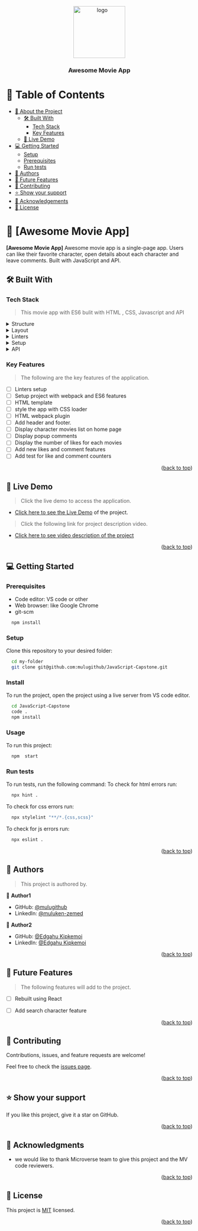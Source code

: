 <div align="center">

  <img src="./src/asset/movie-app-logo" alt="logo" width="140"  height="auto" />
  <br/>

  <h3><b>Awesome Movie App</b></h3>

</div>
<!-- TABLE OF CONTENTS -->

# 📗 Table of Contents

- [📖 About the Project](#about-project)
  - [🛠 Built With](#built-with)
    - [Tech Stack](#tech-stack)
    - [Key Features](#key-features)
  - [🚀 Live Demo](#live-demo)
- [💻 Getting Started](#getting-started)
  - [Setup](#setup)
  - [Prerequisites](#prerequisites)
  - [Run tests](#run-tests)
- [👥 Authors](#authors)
- [🔭 Future Features](#future-features)
- [🤝 Contributing](#contributing)
- [⭐️ Show your support](#support)
- [🙏 Acknowledgements](#acknowledgements)
- [📝 License](#license)

<!-- PROJECT DESCRIPTION -->

# 📖 [Awesome Movie App] <a name="about-project"></a>

**[Awesome Movie App]** Awesome movie app is a single-page app. Users can like their favorite character, open details about each character and leave comments. Built with JavaScript and API.

## 🛠 Built With <a name="built-with"></a>

### Tech Stack <a name="tech-stack"></a>

> This movie app with ES6 bulit with HTML , CSS, Javascript and API
<details>
  <summary>Structure</summary>
  <ul>
    <li><a href="https://developer.mozilla.org/en-US/docs/Web/HTML">HTML</a></li>
  </ul>
</details>

<details>
  <summary>Layout</summary>
  <ul>
    <li><a href="https://developer.mozilla.org/en-US/docs/Web/css">CSS</a></li>
  </ul>
</details>

<details>
<summary>Linters</summary>
  <ul>
    <li><a href="https://www.webhint.io/">webhint</a></li>
    <li><a href="https://www.stylelint.io/">stylelint</a></li>
    <li><a href="https://www.eslint.org/">eslint</a></li>
  </ul>
</details>
<details>
<summary>Setup</summary>
  <ul>
    <li><a href="https://webpack.js.org/">webpack</a></li>
  </ul>
</details>
<details>
<summary>API</summary>
  <ul>
    <li><a href="https://rickandmortyapi.com/">The Rick and Morty API</a></li>
  </ul>
</details>

<!-- Features -->

### Key Features <a name="key-features"></a>

> The following are the key features of the application.

- [ ]  Linters setup
- [ ]  Setup project with webpack and ES6 features
- [ ]  HTML template
- [ ]  style the app with CSS loader
- [ ]  HTML webpack plugin
- [ ]  Add header and footer.
- [ ]  Display character movies list on home page
- [ ]  Display popup comments
- [ ]  Display the number of likes for each movies
- [ ]  Add new likes and comment features
- [ ]  Add test for like and comment counters

<p align="right">(<a href="#readme-top">back to top</a>)</p>

<!-- LIVE DEMO -->

## 🚀 Live Demo <a name="live-demo"></a>

> Click the live demo to access the application.
- [Click here to see the Live Demo](https://mulugithub.github.io/JavaScript-Capstone/dist/) of the project.
> Click the following link for project description video.
- [Click here to see video description of the project](https://drive.google.com/file/d/1Tuye5XMMx5aEQlLrz-a2RWYj1E0BeElG/view?usp=sharing)

<p align="right">(<a href="#readme-top">back to top</a>)</p>

<!-- GETTING STARTED -->

## 💻 Getting Started <a name="getting-started"></a>

### Prerequisites

- Code editor: VS code or other
- Web browser: like Google Chrome
- git-scm
```sh
  npm install
```

### Setup

Clone this repository to your desired folder:
```sh
  cd my-folder
  git clone git@github.com:mulugithub/JavaScript-Capstone.git
```

### Install

To run the project, open the project using a live server from VS code editor.
```sh
  cd JavaScript-Capstone
  code .
  npm install
```

### Usage
To run this project:
```sh
  npm  start
```
### Run tests
To run tests, run the following command:
To check for html errors run:
```sh
  npx hint .
```
To check for css errors run:
```sh
  npx stylelint "**/*.{css,scss}"
```
To check for js errors run:
```sh
  npx eslint .
```

<p align="right">(<a href="#readme-top">back to top</a>)</p>

<!-- AUTHORS -->

## 👥 Authors <a name="authors"></a>

> This project is authored by.

👤 **Author1**

- GitHub: [@mulugithub](https://github.com/mulugithub)
- LinkedIn: [@muluken-zemed](https://www.linkedin.com/in/muluken-zemed-2b6a38167/)

👤 **Author2**

- GitHub: [@Edgahu Kipkemoi](https://github.com/Edgahkipkemoi)
- LinkedIn: [@Edgahu Kipkemoi](https://www.linkedin.com/in/edgah-kipkemoi-3797b8257)


<p align="right">(<a href="#readme-top">back to top</a>)</p>

<!-- FUTURE FEATURES -->

## 🔭 Future Features <a name="future-features"></a>

> The following features will add to the project.
- [ ] Rebuilt using React
- [ ] Add search character feature


<p align="right">(<a href="#readme-top">back to top</a>)</p>
<!-- CONTRIBUTING -->

## 🤝 Contributing <a name="contributing"></a>

Contributions, issues, and feature requests are welcome!

Feel free to check the [issues page](../../issues/).

<p align="right">(<a href="#readme-top">back to top</a>)</p>

<!-- SUPPORT -->

## ⭐️ Show your support <a name="support"></a>

If you like this project, give it a star on GitHub.

<p align="right">(<a href="#readme-top">back to top</a>)</p>

<!-- ACKNOWLEDGEMENTS -->

## 🙏 Acknowledgments <a name="acknowledgements"></a>

- we would like to thank Microverse team to give this project and the MV code reviewers.

<p align="right">(<a href="#readme-top">back to top</a>)</p>

<!-- LICENSE -->

## 📝 License <a name="license"></a>

This project is [MIT](./LICENSE) licensed.

<p align="right">(<a href="#readme-top">back to top</a>)</p>
